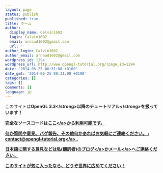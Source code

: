 ```yaml
---
layout: page
status: publish
published: true
title: ホーム
author:
  display_name: Calvin1602
  login: Calvin1602
  email: arnaud1602@gmail.com
  url: ''
author_login: Calvin1602
author_email: arnaud1602@gmail.com
wordpress_id: 1294
wordpress_url: http://www.opengl-tutorial.org/?page_id=1294
date: '2014-06-25 08:31:08 +0100'
date_gmt: '2014-06-25 08:31:08 +0100'
categories: []
tags: []
comments: []
language: jp
---
```

<p>このサイトは<strong>OpenGL 3.3<&#47;strong>以降の<strong>チュートリアル<&#47;strong>を扱っています！</p>
<p>完全なソースコードは<a title="Download" href="&#47;?page_id=200">ここ<&#47;a>から利用可能です。</p>
<p>何か質問や意見、バグ報告、その他何かあればお気軽にご連絡ください。 : <a href="mailto:contact@opengl-tutorial.org">contact@opengl-tutorial.org<&#47;a> .</p>
<p>日本語に関する意見などは私(翻訳者)の<a href="http:&#47;&#47;suzuichibolgpg.blog.fc2.com&#47;blog-entry-155.html">ブログ<&#47;a>か<a href="mailto:suzuichiblog+mot@gmail.com">メール<&#47;a>へご連絡ください。</p>
<p>このサイトが気に入ったなら、どうぞ世界に広めてください！</p>
